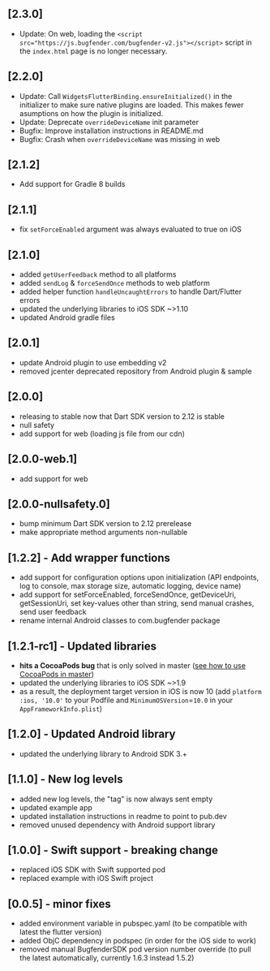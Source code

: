 ## [2.3.0]
* Update: On web, loading the `<script src="https://js.bugfender.com/bugfender-v2.js"></script>` script in the `index.html` page is no longer necessary.

## [2.2.0]
* Update: Call `WidgetsFlutterBinding.ensureInitialized()` in the initializer to make sure native plugins are loaded.
  This makes fewer asumptions on how the plugin is initialized.
* Update: Deprecate `overrideDeviceName` init parameter
* Bugfix: Improve installation instructions in README.md
* Bugfix: Crash when `overrideDeviceName` was missing in web

## [2.1.2]
* Add support for Gradle 8 builds

## [2.1.1]
* fix `setForceEnabled` argument was always evaluated to true on iOS

## [2.1.0]
* added `getUserFeedback` method to all platforms
* added `sendLog` & `forceSendOnce` methods to web platform
* added helper function `handleUncaughtErrors` to handle Dart/Flutter errors
* updated the underlying libraries to iOS SDK ~>1.10
* updated Android gradle files

## [2.0.1]
* update Android plugin to use embedding v2
* removed jcenter deprecated repository from Android plugin & sample

## [2.0.0]
* releasing to stable now that Dart SDK version to 2.12 is stable
* null safety
* add support for web (loading js file from our cdn)

## [2.0.0-web.1]
* add support for web

## [2.0.0-nullsafety.0]
* bump minimum Dart SDK version to 2.12 prerelease
* make appropriate method arguments non-nullable

## [1.2.2] - Add wrapper functions
* add support for configuration options upon initialization (API endpoints, log to console, max storage size, automatic logging, device name)
* add support for setForceEnabled, forceSendOnce, getDeviceUri, getSessionUri, set key-values other than string, send manual crashes, send user feedback
* rename internal Android classes to com.bugfender package

## [1.2.1-rc1] - Updated libraries

* **hits a CocoaPods bug** that is only solved in master ([see how to use CocoaPods in master](https://guides.cocoapods.org/using/a-gemfile.html))
* updated the underlying libraries to iOS SDK ~>1.9
* as a result, the deployment target version in iOS is now 10 (add `platform :ios, '10.0'` to your Podfile and `MinimumOSVersion`=`10.0` in your `AppFrameworkInfo.plist`)

## [1.2.0] - Updated Android library

* updated the underlying library to Android SDK 3.+

## [1.1.0] - New log levels

* added new log levels, the "tag" is now always sent empty
* updated example app
* updated installation instructions in readme to point to pub.dev
* removed unused dependency with Android support library

## [1.0.0] - Swift support - breaking change

* replaced iOS SDK with Swift supported pod
* replaced example with iOS Swift project

## [0.0.5] - minor fixes

* added environment variable in pubspec.yaml (to be compatible with latest the flutter version)
* added ObjC dependency in podspec (in order for the iOS side to work)
* removed manual BugfenderSDK pod version number override (to pull the latest automatically, currently 1.6.3 instead 1.5.2)
